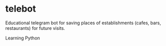 # telebot
Educational telegram bot for saving places of establishments (cafes, bars, restaurants) for future visits.

Learning Python
